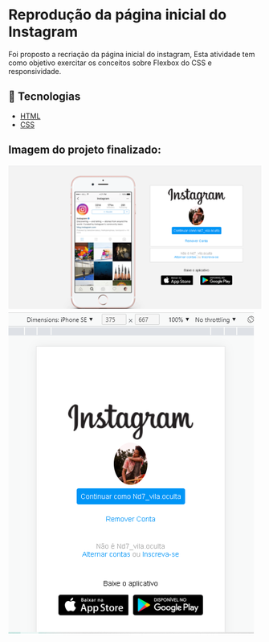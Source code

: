 # Reprodução da página inicial do Instagram
Foi proposto a recriação da página inicial do instagram, Esta atividade tem como objetivo exercitar os conceitos sobre Flexbox do CSS e responsividade.

## 🚀 Tecnologias

- [HTML](https://developer.mozilla.org/pt-BR/docs/Web/HTML)
- [CSS](https://developer.mozilla.org/pt-BR/docs/Web/CSS)


## Imagem do projeto finalizado:
![página inicial do Instagram](https://github.com/NadsonTeles/tela-inicial-instagram/blob/master/src/Sem%20t%C3%ADtulo2.png)
![página inicial do Instagram mobile](https://github.com/NadsonTeles/tela-inicial-instagram/blob/master/src/Sem%20t%C3%ADtulo1.png)

